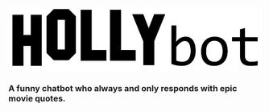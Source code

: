 ![HOLLYbot logo](/img/logo.png)
### A funny chatbot who always and only responds with epic movie quotes.
